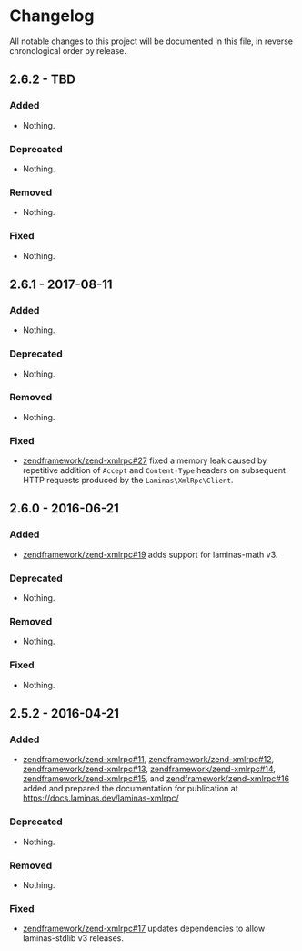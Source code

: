 # Changelog

All notable changes to this project will be documented in this file, in reverse chronological order by release.

## 2.6.2 - TBD

### Added

- Nothing.

### Deprecated

- Nothing.

### Removed

- Nothing.

### Fixed

- Nothing.

## 2.6.1 - 2017-08-11

### Added

- Nothing.

### Deprecated

- Nothing.

### Removed

- Nothing.

### Fixed

- [zendframework/zend-xmlrpc#27](https://github.com/zendframework/zend-xmlrpc/pull/19) fixed a memory leak
  caused by repetitive addition of `Accept` and `Content-Type` headers on subsequent
  HTTP requests produced by the `Laminas\XmlRpc\Client`.

## 2.6.0 - 2016-06-21

### Added

- [zendframework/zend-xmlrpc#19](https://github.com/zendframework/zend-xmlrpc/pull/19) adds support for
  laminas-math v3.

### Deprecated

- Nothing.

### Removed

- Nothing.

### Fixed

- Nothing.

## 2.5.2 - 2016-04-21

### Added

- [zendframework/zend-xmlrpc#11](https://github.com/zendframework/zend-xmlrpc/pull/11),
  [zendframework/zend-xmlrpc#12](https://github.com/zendframework/zend-xmlrpc/pull/12),
  [zendframework/zend-xmlrpc#13](https://github.com/zendframework/zend-xmlrpc/pull/13),
  [zendframework/zend-xmlrpc#14](https://github.com/zendframework/zend-xmlrpc/pull/14),
  [zendframework/zend-xmlrpc#15](https://github.com/zendframework/zend-xmlrpc/pull/15), and
  [zendframework/zend-xmlrpc#16](https://github.com/zendframework/zend-xmlrpc/pull/16)
  added and prepared the documentation for publication at
  https://docs.laminas.dev/laminas-xmlrpc/

### Deprecated

- Nothing.

### Removed

- Nothing.

### Fixed

- [zendframework/zend-xmlrpc#17](https://github.com/zendframework/zend-xmlrpc/pull/17) updates
  dependencies to allow laminas-stdlib v3 releases.

